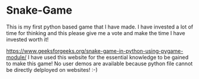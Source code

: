 # Snake-Game
This is my first python based game that I have made. 
I have invested a lot of time for thinking and this please give me a vote and make the time I have invested worth it!


https://www.geeksforgeeks.org/snake-game-in-python-using-pygame-module/
I have used this website for the essential knowledge to be gained to make this game!
No user demos are available because python file cannot be directly delployed on websites!
:-)
